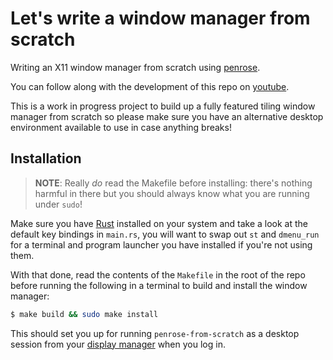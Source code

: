 # Let's write a window manager from scratch

Writing an X11 window manager from scratch using [penrose](https://github.com/sminez/penrose).

You can follow along with the development of this repo on [youtube](https://www.youtube.com/playlist?list=PLy2HjaQiG8lOxCKzuWKfmmXov4iEVOGOF).

This is a work in progress project to build up a fully featured tiling window manager from scratch
so please make sure you have an alternative desktop environment available to use in case anything
breaks!

## Installation

> **NOTE**: Really _do_ read the Makefile before installing: there's nothing harmful in
> there but you should always know what you are running under `sudo`!

Make sure you have [Rust](https://rust-lang.org) installed on your system and take a look
at the default key bindings in `main.rs`, you will want to swap out `st` and `dmenu_run` for
a terminal and program launcher you have installed if you're not using them.

With that done, read the contents of the `Makefile` in the root of the repo before running
the following in a terminal to build and install the window manager:

```sh
$ make build && sudo make install
```

This should set you up for running `penrose-from-scratch` as a desktop session from your
[display manager](https://wiki.archlinux.org/title/Display_manager) when you log in.
